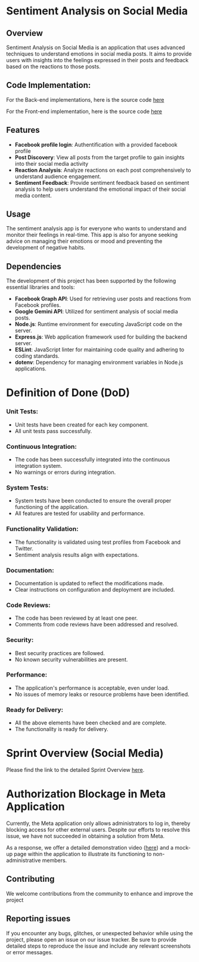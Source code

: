# Sentiment Analysis on Social Media

## Overview

Sentiment Analysis on Social Media is an application that uses advanced techniques to understand emotions in social media posts. It aims to provide users with insights into the feelings expressed in their posts and feedback based on the reactions to those posts.

## Code Implementation:

  For the Back-end implementations, here is the source code [here](https://github.com/SentimentDetector/backend-sentinent/tree/dev)
  
  For the Front-end implementation, here is the source code [here](https://github.com/SentimentDetector/social)
  
## Features

- **Facebook profile login**: Authentification with a provided facebook profile
- **Post Discovery**:  View all posts from the target profile to gain insights into their social media activity
- **Reaction Analysis**: Analyze reactions on each post comprehensively to understand audience engagement.
- **Sentiment Feedback**: Provide sentiment feedback based on sentiment analysis to help users understand the emotional impact of their social media content.

## Usage

The sentiment analysis app is for everyone who wants to understand and monitor their feelings in real-time. This app is also for anyone seeking advice on managing their emotions or mood and preventing the development of negative habits.

## Dependencies

The development of this project has been supported by the following essential libraries and tools:

- **Facebook Graph API**: Used for retrieving user posts and reactions from Facebook profiles.
- **Google Gemini API**: Utilized for sentiment analysis of social media posts.
- **Node.js**: Runtime environment for executing JavaScript code on the server.
- **Express.js**: Web application framework used for building the backend server.
- **ESLint**: JavaScript linter for maintaining code quality and adhering to coding standards.
- **dotenv**: Dependency for managing environment variables in Node.js applications.

# Definition of Done (DoD)

### Unit Tests:

- Unit tests have been created for each key component.
- All unit tests pass successfully.

### Continuous Integration:

- The code has been successfully integrated into the continuous integration system.
- No warnings or errors during integration.

### System Tests:

- System tests have been conducted to ensure the overall proper functioning of the application.
- All features are tested for usability and performance.

### Functionality Validation:

- The functionality is validated using test profiles from Facebook and Twitter.
- Sentiment analysis results align with expectations.

### Documentation:

- Documentation is updated to reflect the modifications made.
- Clear instructions on configuration and deployment are included.

### Code Reviews:

- The code has been reviewed by at least one peer.
- Comments from code reviews have been addressed and resolved.

### Security:

- Best security practices are followed.
- No known security vulnerabilities are present.

### Performance:

- The application's performance is acceptable, even under load.
- No issues of memory leaks or resource problems have been identified.

### Ready for Delivery:

- All the above elements have been checked and are complete.
- The functionality is ready for delivery.

# Sprint Overview (Social Media)

Please find the link to the detailed Sprint Overview [here]([link](https://docs.google.com/document/d/1FotJWmnBWzXhrgvkQ3GKZTT8FDcBq7ZMEVCaXLbftx0/edit?fbclid=IwAR28yZ_Mksu44fwu2u_BW5NQlaCBjquSCrI5wpffYoD5Pd1RoYKgNc417eU)).

# Authorization Blockage in Meta Application

Currently, the Meta application only allows administrators to log in, thereby blocking access for other external users. Despite our efforts to resolve this issue, we have not succeeded in obtaining a solution from Meta.

As a response, we offer a detailed demonstration video ([here]([link](https://drive.google.com/file/d/1fDwcEq17Or_hlX1Os9JUUeEzhNkH94MV/view?usp=drive_link))) and a mock-up page within the application to illustrate its functioning to non-administrative members.


## Contributing

We welcome contributions from the community to enhance and improve the project

## Reporting issues
If you encounter any bugs, glitches, or unexpected behavior while using the project, please open an issue on our issue tracker. Be sure to provide detailed steps to reproduce the issue and include any relevant screenshots or error messages.





